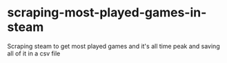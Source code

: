 # scraping-most-played-games-in-steam
Scraping steam to get most played games and it's all time peak and saving all of it in a csv file
